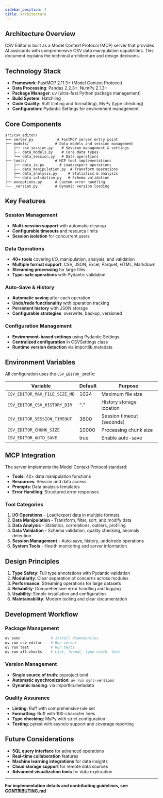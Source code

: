 ```yaml
---
sidebar_position: 4
title: Architecture
---
```


## Architecture Overview

CSV Editor is built as a Model Context Protocol (MCP) server that provides
AI assistants with comprehensive CSV data manipulation capabilities. This
document explains the technical architecture and design decisions.

## Technology Stack

- **Framework**: FastMCP 2.11.3+ (Model Context Protocol)
- **Data Processing**: Pandas 2.2.3+, NumPy 2.1.3+
- **Package Manager**: uv (ultra-fast Python package management)
- **Build System**: Hatchling
- **Code Quality**: Ruff (linting and formatting), MyPy (type
  checking)
- **Configuration**: Pydantic Settings for environment management

## Core Components

```text
src/csv_editor/
├── server.py           # FastMCP server entry point
├── models/            # Data models and session management
│   ├── csv_session.py    # Session management & settings
│   ├── data_models.py    # Core data types
│   └── data_session.py   # Data operations
├── tools/             # MCP tool implementations
│   ├── data_io.py       # Load/export operations
│   ├── data_manipulation.py  # Transform operations
│   ├── data_analysis.py     # Statistics & analysis
│   └── data_validation.py   # Schema validation
├── exceptions.py      # Custom error handling
└── _version.py        # Dynamic version loading
```

## Key Features

### Session Management

- **Multi-session support** with automatic cleanup
- **Configurable timeouts** and resource limits
- **Session isolation** for concurrent users

### Data Operations

- **40+ tools** covering I/O, manipulation, analysis, and validation
- **Multiple format support**: CSV, JSON, Excel, Parquet, HTML,
  Markdown
- **Streaming processing** for large files
- **Type-safe operations** with Pydantic validation

### Auto-Save & History

- **Automatic saving** after each operation
- **Undo/redo functionality** with operation tracking
- **Persistent history** with JSON storage
- **Configurable strategies**: overwrite, backup, versioned

### Configuration Management

- **Environment-based settings** using Pydantic Settings
- **Centralized configuration** in CSVSettings class
- **Runtime version detection** via importlib.metadata

## Environment Variables

All configuration uses the `CSV_EDITOR_` prefix:

| Variable | Default | Purpose |
|----------|---------|---------|
| `CSV_EDITOR_MAX_FILE_SIZE_MB` | 1024 | Maximum file size |
| `CSV_EDITOR_CSV_HISTORY_DIR` | "." | History storage location |
| `CSV_EDITOR_SESSION_TIMEOUT` | 3600 | Session timeout (seconds) |
| `CSV_EDITOR_CHUNK_SIZE` | 10000 | Processing chunk size |
| `CSV_EDITOR_AUTO_SAVE` | true | Enable auto-save |

## MCP Integration

The server implements the Model Context Protocol standard:

- **Tools**: 40+ data manipulation functions
- **Resources**: Session and data access
- **Prompts**: Data analysis templates
- **Error Handling**: Structured error responses

### Tool Categories

1. **I/O Operations** - Load/export data in multiple formats
2. **Data Manipulation** - Transform, filter, sort, and modify data
3. **Data Analysis** - Statistics, correlations, outliers, profiling
4. **Data Validation** - Schema validation, quality checking, anomaly
   detection
5. **Session Management** - Auto-save, history, undo/redo operations
6. **System Tools** - Health monitoring and server information

## Design Principles

1. **Type Safety**: Full type annotations with Pydantic validation
2. **Modularity**: Clear separation of concerns across modules
3. **Performance**: Streaming operations for large datasets
4. **Reliability**: Comprehensive error handling and logging
5. **Usability**: Simple installation and configuration
6. **Maintainability**: Modern tooling and clear documentation

## Development Workflow

### Package Management

```bash
uv sync              # Install dependencies
uv run csv-editor    # Run server
uv run test          # Run tests
uv run all-checks    # Lint, format, type-check, test
```

### Version Management

- **Single source of truth**: pyproject.toml
- **Automatic synchronization**: `uv run sync-versions`
- **Dynamic loading**: via importlib.metadata

### Quality Assurance

- **Linting**: Ruff with comprehensive rule set
- **Formatting**: Ruff with 100-character lines
- **Type checking**: MyPy with strict configuration
- **Testing**: pytest with asyncio support and coverage
  reporting

## Future Considerations

- **SQL query interface** for advanced operations
- **Real-time collaboration** features
- **Machine learning integrations** for data insights
- **Cloud storage support** for remote data sources
- **Advanced visualization tools** for data exploration

---

**For implementation details and contributing guidelines, see
[CONTRIBUTING.md](https://github.com/jonpspri/csv-editor/blob/main/CONTRIBUTING.md)**
